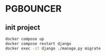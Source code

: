 # PGBOUNCER

## init project

``` bash
docker compose up
docker compose restart django
docker exec -it django ./manage.py migrate
```
